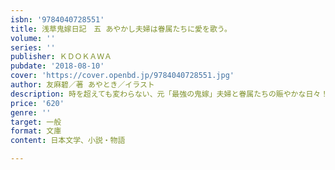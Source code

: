 ```yaml
---
isbn: '9784040728551'
title: 浅草鬼嫁日記　五 あやかし夫婦は眷属たちに愛を歌う。
volume: ''
series: ''
publisher: ＫＤＯＫＡＷＡ
pubdate: '2018-08-10'
cover: 'https://cover.openbd.jp/9784040728551.jpg'
author: 友麻碧／著 あやとき／イラスト
description: 時を超えても変わらない、元「最強の鬼嫁」夫婦と眷属たちの賑やかな日々！
price: '620'
genre: ''
target: 一般
format: 文庫
content: 日本文学、小説・物語

---
```

